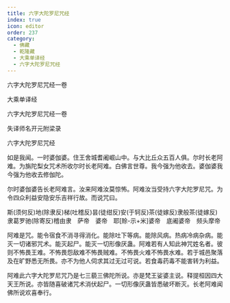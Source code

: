 ```yaml
---
title: 六字大陀罗尼咒经
index: true
icon: editor
order: 237
category:
  - 佛藏
  - 乾隆藏
  - 大乘单译经
  - 六字大陀罗尼咒经
---
```


六字大陀罗尼咒经一卷  

大乘单译经  

六字大陀罗尼咒经一卷  

失译师名开元附梁录  

六字大陀罗尼咒经  

如是我闻。一时婆伽婆。住王舍城耆阇崛山中。与大比丘众五百人俱。尔时长老阿难。为旃陀梨女咒术所收尔时长老阿难。白佛言世尊。我今强为他收去。婆伽婆我今强为他收去修伽陀。  

尔时婆伽婆告长老阿难言。汝来阿难汝莫惊怖。阿难汝当受持六字大陀罗尼咒。为令四众利益安隐安乐吉祥行故。而说咒曰。  

斯(须何反)地(除隶反)梯(吐稽反)昙(徒绀反)安(于轲反)茶(徒嫁反)隶般茶(徒嫁反)隶葛罗驰(除寄反)稽由隶　萨帝　婆帝　耶[賒-示+米]婆帝　底阇婆帝　频头摩帝  

阿难是咒。能令宿食不消寻得消化。能除吐下等病。能除风病。热病冷病杂病。能灭一切诸邪咒术。能灭起尸。能灭一切形像厌蛊。阿难若有人知此神咒姓名者。彼则不怖畏王难。不怖畏怨敌难不怖畏贼难。不怖畏火难不怖畏水难。若于城邑聚落及在旷野悉无所畏。亦不为他人伺求其过无过可说。若食毒药毒不能害转为利益。  

阿难此六字大陀罗尼咒乃是七三藐三佛陀所说。亦是梵王娑婆主说。释提桓因四大天王所说。亦皆随喜破诸咒术消伏起尸。一切形像厌蛊皆悉破坏断灭。长老阿难闻佛所说欢喜奉行。  

